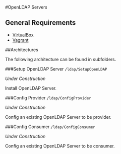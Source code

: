 #OpenLDAP Servers

## General Requirements

- [VirtualBox](https://www.virtualbox.org/wiki/Downloads)
- [Vagrant](https://www.vagrantup.com/downloads.html)

##Architectures

The following architecture can be found in subfolders.

###Setup OpenLDAP Server `/ldap/SetupOpenLDAP`

*Under Construction*

Install OpenLDAP Server.

###Config Provider `/ldap/ConfigProvider`

*Under Construction*

Config an existing OpenLDAP Server to be provider.

###Config Consumer `/ldap/ConfigConsumer`

*Under Construction*

Config an existing OpenLDAP Server to be consumer.

